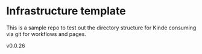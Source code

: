 # Infrastructure template

This is a sample repo to test out the directory structure for Kinde consuming via git for workflows and pages.

v0.0.26
